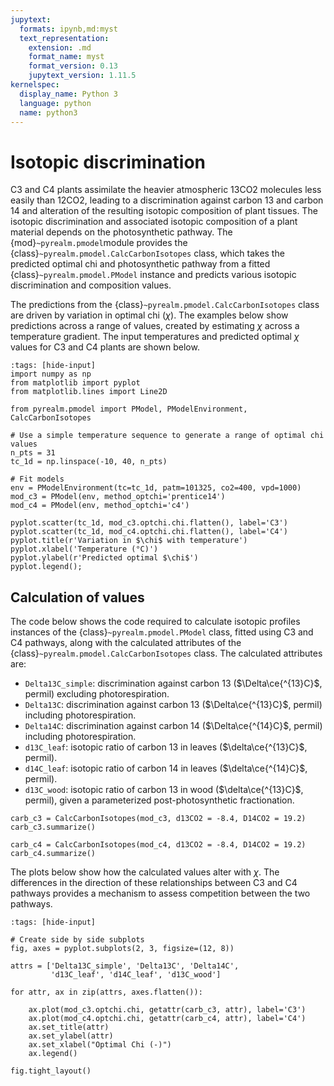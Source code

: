 ```yaml
---
jupytext:
  formats: ipynb,md:myst
  text_representation:
    extension: .md
    format_name: myst
    format_version: 0.13
    jupytext_version: 1.11.5
kernelspec:
  display_name: Python 3
  language: python
  name: python3
---
```


# Isotopic discrimination

C3 and C4 plants assimilate the heavier atmospheric 13CO2 molecules less easily 
than 12CO2, leading to a discrimination against carbon 13 and carbon 14 and 
alteration of the resulting isotopic composition of plant tissues. The isotopic 
discrimination and associated isotopic composition of a plant material depends 
on the photosynthetic pathway. The {mod}`~pyrealm.pmodel`module provides the 
{class}`~pyrealm.pmodel.CalcCarbonIsotopes` class, which takes the predicted 
optimal chi and photosynthetic pathway from a fitted
{class}`~pyrealm.pmodel.PModel` instance and predicts various isotopic
discrimination and composition values.

The predictions from the {class}`~pyrealm.pmodel.CalcCarbonIsotopes` class are
driven by variation in optimal chi ($\chi$). The examples below show predictions
across a range of values, created by estimating $\chi$ across a temperature
gradient. The input temperatures and predicted optimal $\chi$ values for C3 and
C4 plants are shown below.

```{code-cell} python
:tags: [hide-input]
import numpy as np
from matplotlib import pyplot
from matplotlib.lines import Line2D

from pyrealm.pmodel import PModel, PModelEnvironment, CalcCarbonIsotopes

# Use a simple temperature sequence to generate a range of optimal chi values
n_pts = 31
tc_1d = np.linspace(-10, 40, n_pts)

# Fit models
env = PModelEnvironment(tc=tc_1d, patm=101325, co2=400, vpd=1000)
mod_c3 = PModel(env, method_optchi='prentice14')
mod_c4 = PModel(env, method_optchi='c4')

pyplot.scatter(tc_1d, mod_c3.optchi.chi.flatten(), label='C3')
pyplot.scatter(tc_1d, mod_c4.optchi.chi.flatten(), label='C4')
pyplot.title(r'Variation in $\chi$ with temperature')
pyplot.xlabel('Temperature (°C)')
pyplot.ylabel(r'Predicted optimal $\chi$')
pyplot.legend();
```

## Calculation of values

The code below shows the code required to calculate isotopic profiles instances
of the {class}`~pyrealm.pmodel.PModel` class, fitted using C3 and C4 pathways,
along with the calculated attributes of the
{class}`~pyrealm.pmodel.CalcCarbonIsotopes` class. The calculated attributes
are:

* `Delta13C_simple`: discrimination against carbon 13 ($\Delta\ce{^{13}C}$,
  permil) excluding photorespiration. 
* `Delta13C`: discrimination against carbon 13 ($\Delta\ce{^{13}C}$, permil)
  including photorespiration.
* `Delta14C`: discrimination against carbon 14 ($\Delta\ce{^{14}C}$, permil)
  including photorespiration. 
* `d13C_leaf`: isotopic ratio of carbon 13 in leaves ($\delta\ce{^{13}C}$,
  permil).
* `d14C_leaf`: isotopic ratio of carbon 14 in leaves ($\delta\ce{^{14}C}$,
  permil).
* `d13C_wood`: isotopic ratio of carbon 13 in wood ($\delta\ce{^{13}C}$,
  permil), given a parameterized post-photosynthetic fractionation. 

```{code-cell} python
carb_c3 = CalcCarbonIsotopes(mod_c3, d13CO2 = -8.4, D14CO2 = 19.2)
carb_c3.summarize()
```

```{code-cell} python
carb_c4 = CalcCarbonIsotopes(mod_c4, d13CO2 = -8.4, D14CO2 = 19.2)
carb_c4.summarize()
```

The plots below show how the calculated values alter with $\chi$. The
differences in the direction of these relationships between C3 and C4 pathways
provides a mechanism to assess competition between the two pathways.

```{code-cell} python
:tags: [hide-input]

# Create side by side subplots
fig, axes = pyplot.subplots(2, 3, figsize=(12, 8))

attrs = ['Delta13C_simple', 'Delta13C', 'Delta14C', 
         'd13C_leaf', 'd14C_leaf', 'd13C_wood']

for attr, ax in zip(attrs, axes.flatten()):
    
    ax.plot(mod_c3.optchi.chi, getattr(carb_c3, attr), label='C3')
    ax.plot(mod_c4.optchi.chi, getattr(carb_c4, attr), label='C4')
    ax.set_title(attr)
    ax.set_ylabel(attr)
    ax.set_xlabel("Optimal Chi (-)")
    ax.legend()

fig.tight_layout()
```
